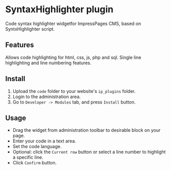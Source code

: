 # SyntaxHighlighter plugin

Code syntax highlighter widgetfor ImpressPages CMS, based on SyntxHighlighter script.

## Features

Allows code highlighting for html, css, js, php and sql. 
Single line highlighting and line numbering features.

## Install

1. Upload the `code` folder to your website's `ip_plugins` folder.
2. Login to the administration area.
3. Go to `Developer -> Modules` tab, and press `Install` button.


## Usage

* Drag the widget from administration toolbar to desirable block on your page.
* Enter your code in a text area.
* Set the code language.
* Optional: click the `Current row` button or select a line number to highlight a specific line.  
* Click `Confirm` button.

